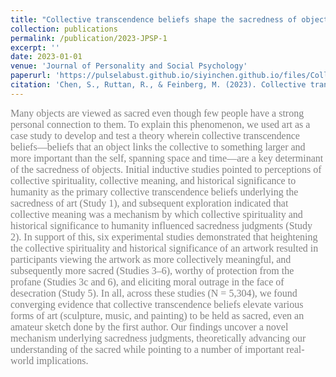 ```yaml
---
title: "Collective transcendence beliefs shape the sacredness of objects: The case of art"
collection: publications
permalink: /publication/2023-JPSP-1
excerpt: ''
date: 2023-01-01
venue: 'Journal of Personality and Social Psychology'
paperurl: 'https://pulselabust.github.io/siyinchen.github.io/files/Collective Transcendence Beliefs Shape the Sacredness of Objects_ The Case of Art.pdf'
citation: 'Chen, S., Ruttan, R., & Feinberg, M. (2023). Collective transcendence beliefs shape the sacredness of objects: The case of art. <i>Journal of Personality and Social Psychology, 124(3)</i>, 521-543.'
---
```


<font color=gray size=3 face="calibri">Many objects are viewed as sacred even though few people have a strong personal connection to them. To explain this phenomenon, we used art as a case study to develop and test a theory wherein collective transcendence beliefs—beliefs that an object links the collective to something larger and more important than the self, spanning space and time—are a key determinant of the sacredness of objects. Initial inductive studies pointed to perceptions of collective spirituality, collective meaning, and historical significance to humanity as the primary collective transcendence beliefs underlying the sacredness of art (Study 1), and subsequent exploration indicated that collective meaning was a mechanism by which collective spirituality and historical significance to humanity influenced sacredness judgments (Study 2). In support of this, six experimental studies demonstrated that heightening the collective spirituality and historical significance of an artwork resulted in participants viewing the artwork as more collectively meaningful, and subsequently more sacred (Studies 3–6), worthy of protection from the profane (Studies 3c and 6), and eliciting moral outrage in the face of desecration (Study 5). In all, across these studies (N = 5,304), we found converging evidence that collective transcendence beliefs elevate various forms of art (sculpture, music, and painting) to be held as sacred, even an amateur sketch done by the first author. Our findings uncover a novel mechanism underlying sacredness judgments, theoretically advancing our understanding of the sacred while pointing to a number of important real-world implications.</font>



